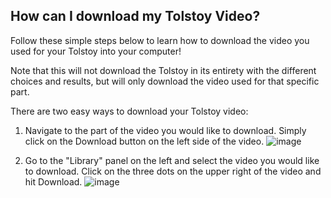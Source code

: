 ## How can I download my Tolstoy Video?

Follow these simple steps below to learn how to download the video you used for your Tolstoy into your computer!

Note that this will not download the Tolstoy in its entirety with the different choices and results, but will only download the video used for that specific part.

There are two easy ways to download your Tolstoy video:
1. Navigate to the part of the video you would like to download. Simply click on the Download button on the left side of the video.
![image](https://github.com/GoTolstoy/tolstoy-toly-kb/assets/159901631/ad95c3ee-016e-4062-b58f-fc4291349c70)

2. Go to the "Library" panel on the left and select the video you would like to download. Click on the three dots on the upper right of the video and hit Download.
![image](https://github.com/GoTolstoy/tolstoy-toly-kb/assets/159901631/74e081f8-828a-426c-99f9-eeaca8a05f00)


